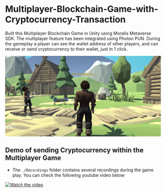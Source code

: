 <h1> Multiplayer-Blockchain-Game-with-Cryptocurrency-Transaction </h1>

Built this Multiplayer Blockchain Game in Unity using Moralis Metaverse SDK. The multiplayer feature
has been integrated using Photon PUN. During the gameplay a player can see the wallet address of other
players, and can receive or send cryptocurrency to their wallet, just in 1 click.

![title-pic](https://github.com/saha0073/Multiplayer-Blockchain-Game-with-Cryptocurrency-Transaction/blob/main/multiplayer_blockchain.png)

## Demo of sending Cryptocurrency within the Multiplayer Game
* The `./Recordings` folder contains several recordings during the game play. You can check the following youtube video below

[![Watch the video](https://yt-embed.live/embed?v=aM5DipJdfVg)](https://www.youtube.com/watch?v=aM5DipJdfVg "Watch the video")


<!--
[![IMAGE ALT TEXT](http://img.youtube.com/vi/aM5DipJdfVg/1.jpg)](http://www.youtube.com/watch?v=aM5DipJdfVg "Video Title")

[![IMAGE ALT TEXT](http://img.youtube.com/vi/aM5DipJdfVg/1.jpg)](https://youtu.be/aM5DipJdfVg?t=35s "Video Title")

[![IMAGE ALT TEXT](https://github.com/saha0073/Multiplayer-Blockchain-Game-with-Cryptocurrency-Transaction/blob/main/multiplayer_blockchain.png)](https://youtu.be/aM5DipJdfVg?t=35s "Video Title")

[![Everything Is AWESOME](http://i.imgur.com/Ot5DWAW.png)](https://youtu.be/StTqXEQ2l-Y?t=35s "Everything Is AWESOME")

[![Watch the video](https://img.youtube.com/vi/nTQUwghvy5Q/default.jpg)](https://youtu.be/nTQUwghvy5Q)

<p align ="center">
<iframe width="560" height="315" src="https://www.youtube.com/embed/aM5DipJdfVg" title="YouTube video player" frameborder="0" allow="accelerometer; autoplay; clipboard-write; encrypted-media; gyroscope; picture-in-picture" allowfullscreen></iframe>
 </p>


<iframe width="560" height="315"
src="https://www.youtube.com/embed/MUQfKFzIOeU" 
frameborder="0" 
allow="accelerometer; autoplay; encrypted-media; gyroscope; picture-in-picture" 
allowfullscreen></iframe>

[![Everything Is AWESOME](https://yt-embed.live/embed?v=StTqXEQ2l-Y)](https://www.youtube.com/watch?v=StTqXEQ2l-Y "Everything Is AWESOME")

[![Everything Is AWESOME](https://yt-embed.herokuapp.com/embed?v=StTqXEQ2l-Y)](https://www.youtube.com/watch?v=StTqXEQ2l-Y "Everything Is AWESOME")-->
